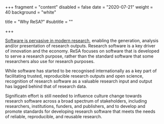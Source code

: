 +++
fragment = "content"
disabled = false
date = "2020-07-21"
weight = 40
background = "white"

title = "Why ReSA?"
#subtitle = ""

+++

[Software is pervasive in modern research](https://zenodo.org/record/3884311#.YeV3C1hBzJw), enabling the generation, analysis and/or presentation of research outputs. Research software is a key driver of innovation and the economy. ReSA focuses on software that is developed to serve a research purpose, rather than the standard software that some researchers also use for research purposes.

While software has started to be recognised internationally as a key part of facilitating trusted, reproducible research outputs and open science, recognition of research software as a valuable research input and output has lagged behind that of research data.

Significatn effort is still needed to influence culture change towards research software across a broad spectrum of stakeholders, including researchers, institutions, funders, and publishers, and to develop and promote standards for developing research software that meets the needs of reliable, reproducible, and reusable research.
